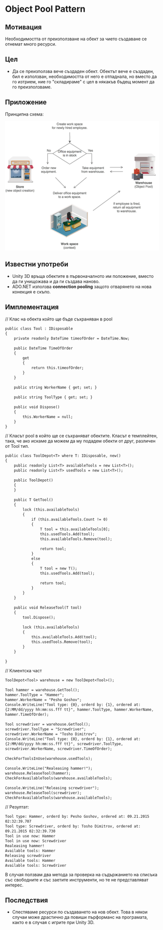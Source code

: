 # Object Pool Pattern

## Мотивация

Необходимостта от преизползване на обект за чието създаване се отнемат много ресурси.

## Цел
* Да се преизползва вече създаден обект. Обектът вече е създаден, бил е използван, необходимостта от него е отпаднала, но вместо да го изтрием, ние го "складираме" с цел в някакъв бъдещ момент да го преизползваме.


## Приложение

Принципна схема:

![](ObjectPool.png)


## Известни употреби

* Unity 3D връща обектите в първоначалното им положение, вместо да ги унищожава и да ги създава наново.
* ADO.NET използва **connection pooling** защото отварянето на нова конекция е скъпо.


## Имплементация

// Клас на обекта който ще бъде съхраняван в pool

	public class Tool : IDisposable
    {
        private readonly DateTime timeofOrder = DateTime.Now;

        public DateTime TimeOfOrder
        {
            get
            {
                return this.timeofOrder;
            }
        }

        public string WorkerName { get; set; }

        public string ToolType { get; set; }

        public void Dispose()
        {
            this.WorkerName = null;
        }
    }

// Класът pool в който ще се съхраняват обектите. Класът е темплейтен, така, че ако искаме да можем да му подадем обекти от друг, различен от Tool тип.


	public class ToolDepot<T> where T: IDisposable, new()
    {
        public readonly List<T> availableTools = new List<T>();
        public readonly List<T> usedTools = new List<T>();

        public ToolDepot()
        {
        }

        public T GetTool()
        {
            lock (this.availableTools)
            {
                if (this.availableTools.Count != 0)
                {
                    T tool = this.availableTools[0];
                    this.usedTools.Add(tool);
                    this.availableTools.Remove(tool);
                                        
                    return tool;
                }
                else
                {
                    T tool = new T();
                    this.usedTools.Add(tool);

                    return tool;
                }
            }
        }

        public void ReleaseTool(T tool)
        {
            tool.Dispose();

            lock (this.availableTools)
            {
                this.availableTools.Add(tool);
                this.usedTools.Remove(tool);
            }
        }

    }

// Клиентска част

    ToolDepot<Tool> warehouse = new ToolDepot<Tool>();

    Tool hammer = warehouse.GetTool();
    hammer.ToolType = "Hammer";
    hammer.WorkerName = "Pesho Goshov";
    Console.WriteLine("Tool type: {0}, orderd by: {1}, ordered at: {2:MM/dd/yyyy hh:mm:ss.fff tt}", hammer.ToolType, hammer.WorkerName, hammer.TimeOfOrder);

    Tool screwdriver = warehouse.GetTool();
    screwdriver.ToolType = "Screwdriver";
    screwdriver.WorkerName = "Tosho Dimitrov";
    Console.WriteLine("Tool type: {0}, orderd by: {1}, ordered at: {2:MM/dd/yyyy hh:mm:ss.fff tt}", screwdriver.ToolType, screwdriver.WorkerName, screwdriver.TimeOfOrder);

    CheckForToolsInUse(warehouse.usedTools);

    Console.WriteLine("Realeasing hammer!");
    warehouse.ReleaseTool(hammer);
    CheckForAvailableTools(warehouse.availableTools);

    Console.WriteLine("Releasing screwdriver");
    warehouse.ReleaseTool(screwdriver);
    CheckForAvailableTools(warehouse.availableTools);
    
// Резултат:

	Tool type: Hammer, orderd by: Pesho Goshov, ordered at: 09.21.2015 02:32:39.707
	Tool type: Screwdriver, orderd by: Tosho Dimitrov, ordered at: 09.21.2015 02:32:39.730
	Tool in use now: Hammer
	Tool in use now: Screwdriver
	Realeasing hammer!
	Available tools: Hammer
	Releasing screwdriver
	Available tools: Hammer
	Available tools: Screwdriver
        
В случая ползвам два метода за проверка на съдържанието на списъка със свободните и със заетите инструменти, но те не представляват интерес.

## Последствия
* Спестяваме ресурси по създаването на нов обект. Това в някои случаи може драстично да повиши пърформанс на програмата, както е в случая с игрите при Unity 3D.




